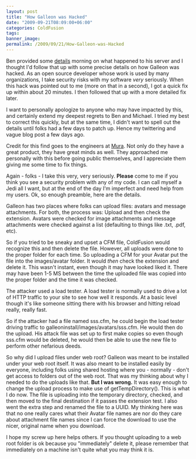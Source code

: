 ```yaml
---
layout: post
title: "How Galleon was Hacked"
date: "2009-09-21T08:09:00+06:00"
categories: ColdFusion 
tags: 
banner_image: 
permalink: /2009/09/21/How-Galleon-was-Hacked
---
```


Ben provided some <a href="http://forta.com/blog/index.cfm/2009/9/20/Yes-I-Was-Hacked">details</a> morning on what happened to his server and I thought I'd follow that up with some precise details on how Galleon was hacked. As an open source developer whose work is used by many organizations, I take security risks with my software <i>very</i> seriously. When this hack was pointed out to me (more on that in a second), I got a quick fix up within about 20 minutes. I then followed that up with a more detailed fix later. 

I want to personally apologize to anyone who may have impacted by this, and certainly extend my deepest regrets to Ben and Michael. I tried my best to correct this quickly, but at the same time, I didn't want to spell out the details until folks had a few days to patch up. Hence my twittering and vague blog post a few days ago. 

Credit for this find goes to the engineers at <a href="http://www.getmura.com/">Mura</a>. Not only do they have a great product, they have great minds as well. They approached me personally with this before going public themselves, and I appreciate them giving me some time to fix things. 

Again - folks - I take this very, very seriously. <b>Please</b> come to me if you think you see a security problem with any of my code. I can call myself a Jedi all I want, but at the end of the day I'm imperfect and need help from my users. Ok, so enough preamble, here are the details.
<!--more-->
Galleon has two places where folks can upload files: avatars and message attachments. For both, the process was: Upload and then check the extension. Avatars were checked for image attachments and message attachments were checked against a list (defaulting to things like .txt, .pdf, etc).

So if you tried to be sneaky and upset a CFM file, ColdFusion would recognize this and then delete the file. However, all uploads were done to the proper folder for each time. So uploading a CFM for your Avatar put the file into the images/avatar folder. It would <i>then</i> check the extension and delete it. This wasn't instant, even though it may have looked liked it. There may have been 1-5 MS between the time the uploaded file was copied into the proper folder and the time it was checked. 

The attacker used a load tester. A load tester is normally used to drive a lot of HTTP traffic to your site to see how well it responds. At a basic level though it's like someone sitting there with his browser and hitting reload really, really fast. 

So if the attacker had a file named sss.cfm, he could begin the load tester driving traffic to galleoninstall/images/avatars/sss.cfm. He would then do the upload. His attack file was set up to first make copies so even though sss.cfm would be deleted, he would then be able to use the new file to perform other nefarious deeds. 

So why did I upload files under web root? Galleon was meant to be installed under your web root itself. It was also meant to be installed easily by everyone, including folks using shared hosting where you - normally - don't get access to folders out of the web root. That was my thinking about why I needed to do the uploads like that. <b>But I was wrong.</b> It was easy enough to change the upload process to make use of getTempDirectory(). This is what I do now. The file is uploading into the temporary directory, checked, and then moved to the final destination if it passes the extension test. I also went the extra step and renamed the file to a UUID. My thinking here was that no one really cares what their Avatar file names are nor do they care about attachment file names since I can force the download to use the nicer, original name when you download. 

I hope my screw up here helps others. If you thought uploading to a web root folder is ok because you "immediately" delete it, please remember that immediately on a machine isn't quite what you may think it is.
